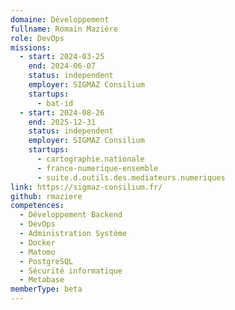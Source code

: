 ```yaml
---
domaine: Développement
fullname: Romain Mazière
role: DevOps
missions:
  - start: 2024-03-25
    end: 2024-06-07
    status: independent
    employer: SIGMAZ Consilium
    startups:
      - bat-id
  - start: 2024-08-26
    end: 2025-12-31
    status: independent
    employer: SIGMAZ Consilium
    startups:
      - cartographie.nationale
      - france-numerique-ensemble
      - suite.d.outils.des.mediateurs.numeriques
link: https://sigmaz-consilium.fr/
github: rmaziere
competences:
  - Développement Backend
  - DevOps
  - Administration Système
  - Docker
  - Matomo
  - PostgreSQL
  - Sécurité informatique
  - Metabase
memberType: beta
---
```

